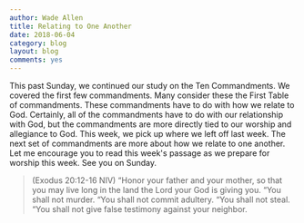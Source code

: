 ```yaml
---
author: Wade Allen
title: Relating to One Another
date: 2018-06-04
category: blog
layout: blog
comments: yes
---
```

 
This past Sunday, we continued our study on the Ten Commandments. We covered the first few commandments. Many consider these the First Table of commandments. These commandments have to do with how we relate to God. Certainly, all of the commandments have to do with our relationship with God, but the commandments are more directly tied to our worship and allegiance to God. This week, we pick up where we left off last week. The next set of commandments are more about how we relate to one another. Let me encourage you to read this week's passage as we prepare for worship this week. See you on Sunday.

>(Exodus 20:12-16 NIV) “Honor your father and your mother, so that you may live long in the land the Lord your God is giving you. “You shall not murder. “You shall not commit adultery. “You shall not steal. “You shall not give false testimony against your neighbor.
 

